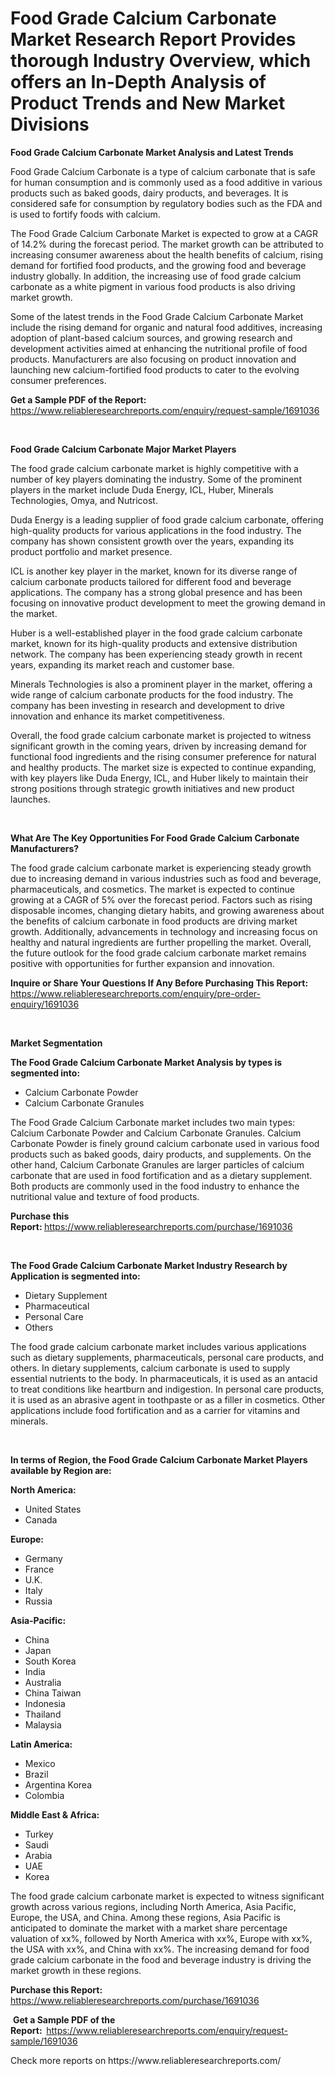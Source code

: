 <p><h1>Food Grade Calcium Carbonate Market Research Report Provides thorough Industry Overview, which offers an In-Depth Analysis of Product Trends and New Market Divisions</h1></p><p><strong>Food Grade Calcium Carbonate Market Analysis and Latest Trends</strong></p>
<p><p>Food Grade Calcium Carbonate is a type of calcium carbonate that is safe for human consumption and is commonly used as a food additive in various products such as baked goods, dairy products, and beverages. It is considered safe for consumption by regulatory bodies such as the FDA and is used to fortify foods with calcium.</p><p>The Food Grade Calcium Carbonate Market is expected to grow at a CAGR of 14.2% during the forecast period. The market growth can be attributed to increasing consumer awareness about the health benefits of calcium, rising demand for fortified food products, and the growing food and beverage industry globally. In addition, the increasing use of food grade calcium carbonate as a white pigment in various food products is also driving market growth.</p><p>Some of the latest trends in the Food Grade Calcium Carbonate Market include the rising demand for organic and natural food additives, increasing adoption of plant-based calcium sources, and growing research and development activities aimed at enhancing the nutritional profile of food products. Manufacturers are also focusing on product innovation and launching new calcium-fortified food products to cater to the evolving consumer preferences.</p></p>
<p><strong>Get a Sample PDF of the Report:&nbsp;</strong> <a href="https://www.reliableresearchreports.com/enquiry/request-sample/1691036">https://www.reliableresearchreports.com/enquiry/request-sample/1691036</a></p>
<p>&nbsp;</p>
<p><strong>Food Grade Calcium Carbonate Major Market Players</strong></p>
<p><p>The food grade calcium carbonate market is highly competitive with a number of key players dominating the industry. Some of the prominent players in the market include Duda Energy, ICL, Huber, Minerals Technologies, Omya, and Nutricost.</p><p>Duda Energy is a leading supplier of food grade calcium carbonate, offering high-quality products for various applications in the food industry. The company has shown consistent growth over the years, expanding its product portfolio and market presence.</p><p>ICL is another key player in the market, known for its diverse range of calcium carbonate products tailored for different food and beverage applications. The company has a strong global presence and has been focusing on innovative product development to meet the growing demand in the market.</p><p>Huber is a well-established player in the food grade calcium carbonate market, known for its high-quality products and extensive distribution network. The company has been experiencing steady growth in recent years, expanding its market reach and customer base.</p><p>Minerals Technologies is also a prominent player in the market, offering a wide range of calcium carbonate products for the food industry. The company has been investing in research and development to drive innovation and enhance its market competitiveness.</p><p>Overall, the food grade calcium carbonate market is projected to witness significant growth in the coming years, driven by increasing demand for functional food ingredients and the rising consumer preference for natural and healthy products. The market size is expected to continue expanding, with key players like Duda Energy, ICL, and Huber likely to maintain their strong positions through strategic growth initiatives and new product launches.</p></p>
<p>&nbsp;</p>
<p><strong>What Are The Key Opportunities For Food Grade Calcium Carbonate Manufacturers?</strong></p>
<p><p>The food grade calcium carbonate market is experiencing steady growth due to increasing demand in various industries such as food and beverage, pharmaceuticals, and cosmetics. The market is expected to continue growing at a CAGR of 5% over the forecast period. Factors such as rising disposable incomes, changing dietary habits, and growing awareness about the benefits of calcium carbonate in food products are driving market growth. Additionally, advancements in technology and increasing focus on healthy and natural ingredients are further propelling the market. Overall, the future outlook for the food grade calcium carbonate market remains positive with opportunities for further expansion and innovation.</p></p>
<p><strong>Inquire or Share Your Questions If Any Before Purchasing This Report:</strong> <a href="https://www.reliableresearchreports.com/enquiry/pre-order-enquiry/1691036">https://www.reliableresearchreports.com/enquiry/pre-order-enquiry/1691036</a></p>
<p>&nbsp;</p>
<p><strong>Market Segmentation</strong></p>
<p><strong>The Food Grade Calcium Carbonate Market Analysis by types is segmented into:</strong></p>
<p><ul><li>Calcium Carbonate Powder</li><li>Calcium Carbonate Granules</li></ul></p>
<p><p>The Food Grade Calcium Carbonate market includes two main types: Calcium Carbonate Powder and Calcium Carbonate Granules. Calcium Carbonate Powder is finely ground calcium carbonate used in various food products such as baked goods, dairy products, and supplements. On the other hand, Calcium Carbonate Granules are larger particles of calcium carbonate that are used in food fortification and as a dietary supplement. Both products are commonly used in the food industry to enhance the nutritional value and texture of food products.</p></p>
<p><strong>Purchase this Report:&nbsp;</strong><a href="https://www.reliableresearchreports.com/purchase/1691036">https://www.reliableresearchreports.com/purchase/1691036</a></p>
<p>&nbsp;</p>
<p><strong>The Food Grade Calcium Carbonate Market Industry Research by Application is segmented into:</strong></p>
<p><ul><li>Dietary Supplement</li><li>Pharmaceutical</li><li>Personal Care</li><li>Others</li></ul></p>
<p><p>The food grade calcium carbonate market includes various applications such as dietary supplements, pharmaceuticals, personal care products, and others. In dietary supplements, calcium carbonate is used to supply essential nutrients to the body. In pharmaceuticals, it is used as an antacid to treat conditions like heartburn and indigestion. In personal care products, it is used as an abrasive agent in toothpaste or as a filler in cosmetics. Other applications include food fortification and as a carrier for vitamins and minerals.</p></p>
<p>&nbsp;</p>
<p><strong>In terms of Region, the Food Grade Calcium Carbonate Market Players available by Region are:</strong></p>
<p>
    <p> <strong> North America: </strong>
        <ul>
            <li>United States</li>
            <li>Canada</li>
        </ul>
        </p> 
    <p> <strong> Europe: </strong>
        <ul>
            <li>Germany</li>
            <li>France</li>
            <li>U.K.</li>
            <li>Italy</li>
            <li>Russia</li>
        </ul>
        </p> 
    <p> <strong> Asia-Pacific: </strong>
        <ul>
            <li>China</li>
            <li>Japan</li>
            <li>South Korea</li>
            <li>India</li>
            <li>Australia</li>
            <li>China Taiwan</li>
            <li>Indonesia</li>
            <li>Thailand</li>
            <li>Malaysia</li>
        </ul>
        </p> 
    <p> <strong> Latin America: </strong>
        <ul>
            <li>Mexico</li>
            <li>Brazil</li>
            <li>Argentina Korea</li>
            <li>Colombia</li>
        </ul>
        </p> 
    <p> <strong> Middle East & Africa: </strong>
        <ul>
            <li>Turkey</li>
            <li>Saudi</li>
            <li>Arabia</li>
            <li>UAE</li>
            <li>Korea</li>
        </ul>
    </p>
    </p>
<p><p>The food grade calcium carbonate market is expected to witness significant growth across various regions, including North America, Asia Pacific, Europe, the USA, and China. Among these regions, Asia Pacific is anticipated to dominate the market with a market share percentage valuation of xx%, followed by North America with xx%, Europe with xx%, the USA with xx%, and China with xx%. The increasing demand for food grade calcium carbonate in the food and beverage industry is driving the market growth in these regions.</p></p>
<p><strong>Purchase this Report: </strong><a href="https://www.reliableresearchreports.com/purchase/1691036">https://www.reliableresearchreports.com/purchase/1691036</a></p>
<p>&nbsp;<strong>Get a Sample PDF of the Report:&nbsp;&nbsp;</strong><a href="https://www.reliableresearchreports.com/enquiry/request-sample/1691036">https://www.reliableresearchreports.com/enquiry/request-sample/1691036</a></p>
<p><strong></strong></p>
<p>Check more reports on https://www.reliableresearchreports.com/</p>